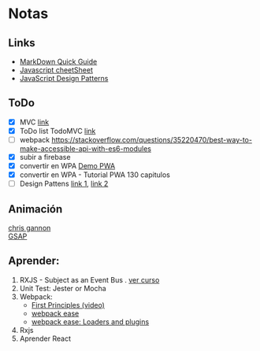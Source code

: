 # Notas 

## Links
- [MarkDown Quick Guide](https://www.markdownguide.org/basic-syntax/)
- [Javascript cheetSheet](http://overapi.com/javascript)
- [JavaScript Design Patterns](https://github.com/Badacadabra/JavaScript-Design-Patterns)

## ToDo

- [x] MVC [link](https://www.awwwards.com/build-a-simple-javascript-app-the-mvc-way.html)  
- [x] ToDo list  TodoMVC  [link](https://github.com/tastejs/todomvc/tree/master/examples)  
- [ ] webpack https://stackoverflow.com/questions/35220470/best-way-to-make-accessible-api-with-es6-modules  
- [x] subir a firebase  
- [x] convertir en WPA [Demo PWA](https://github.com/gokulkrishh/demo-progressive-web-app)  
- [x] convertir en WPA - Tutorial PWA 130 capitulos  
- [ ] Design Pattens [link 1](https://classroom.udacity.com/courses/ud989), [link 2](https://github.com/Badacadabra/JavaScript-Design-Patterns)

## Animación
[chris gannon](https://gannon.tv/)  
[GSAP](https://greensock.com/)  

## Aprender:

1. RXJS - Subject as an Event Bus . [ver curso](https://egghead.io/lessons/rxjs-using-a-subject-as-an-event-bus)
1. Unit Test: Jester or Mocha 
1. Webpack: 
	- [First Principles (video)](https://www.youtube.com/watch?v=WQue1AN93YU)
	- [webpack ease ](https://medium.com/@aganglada/webpack-is-easy-44fef4619a06)
	- [webpack ease: Loaders and plugins](https://medium.com/@aganglada/webpack-is-easy-loaders-and-plugins-7bddd166c652)
1. Rxjs
1. Aprender React

